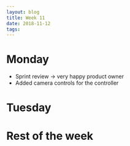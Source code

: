 ```yaml
---
layout: blog
title: Week 11
date: 2018-11-12
tags:
---
```

# Monday
* Sprint review -> very happy product owner
* Added camera controls for the controller

# Tuesday

# Rest of the week
